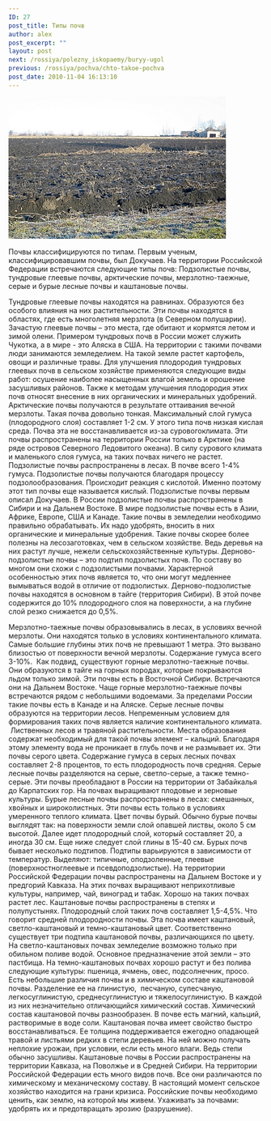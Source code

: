 ```yaml
---
ID: 27
post_title: Типы почв
author: alex
post_excerpt: ""
layout: post
next: /rossiya/polezny_iskopaemy/buryy-ugol
previous: /rossiya/pochva/chto-takoe-pochva
post_date: 2010-11-04 16:13:10
---
```


 

![](/img/book/495.jpg)

Почвы классифицируются по типам. Первым ученым, классифицировавшим почвы, был Докучаев. На территории Российской Федерации встречаются следующие типы почв: Подзолистые почвы, тундровые глеевые почвы, арктические почвы, мерзлотно-таежные, серые и бурые лесные почвы и каштановые почвы.
  
Тундровые глеевые почвы находятся на равнинах. Образуются без особого влияния на них растительности. Эти почвы находятся в областях, где есть многолетняя мерзлота (в Северном полушарии). Зачастую глеевые почвы – это места, где обитают и кормятся летом и зимой олени. Примером тундровых почв в России может служить Чукотка, а в мире - это Аляска в США. На территории с такими почвами люди занимаются земледелием. На такой земле растет картофель, овощи и различные травы. Для улучшения плодородия тундровых глеевых почв в сельском хозяйстве применяются следующие виды работ: осушение наиболее насыщенных влагой земель и орошение засушливых районов. Также к методам улучшения плодородия этих почв относят внесение в них органических и минеральных удобрений.
Арктические почвы получаются в результате оттаивания вечной мерзлоты. Такая почва довольно тонкая. Максимальный слой гумуса (плодородного слоя) составляет 1-2 см. У этого типа почв низкая кислая среда. Почва эта не восстанавливается из-за суровогоклимата. Эти почвы распространены на территории России только в Арктике (на ряде островов Северного Ледовитого океана). В силу сурового климата и маленького слоя гумуса, на таких почвах ничего не растет. 
Подзолистые почвы распространены в лесах. В почве всего 1-4% гумуса. Подзолистые почвы получаются благодаря процессу подзолообразования. Происходит реакция с кислотой. Именно поэтому этот тип почвы еще называется кислый. Подзолистые почвы первым описал Докучаев. В России подзолистые почвы распространены в Сибири и на Дальнем Востоке. В мире подзолистые почвы есть в Азии, Африке, Европе, США и Канаде. Такие почвы в земледелии необходимо правильно обрабатывать. Их надо удобрять, вносить в них органические и минеральные удобрения. Такие почвы скорее более полезны на лесозаготовках, чем в сельском хозяйстве. Ведь деревья на них растут лучше, нежели сельскохозяйственные культуры. Дерново-подзолистые почвы – это подтип подзолистых почв. По составу во многом они схожи с подзолистыми почвами. Характерной особенностью этих почв является то, что они могут медленнее вымываться водой в отличие от подзолистых. Дерново-подзолистые почвы находятся в основном в тайге (территория Сибири). В этой почве содержится до 10% плодородного слоя на поверхности, а на глубине слой резко снижается до 0,5%.  
  
Мерзлотно-таежные почвы образовывались в лесах, в условиях вечной мерзлоты. Они находятся только в условиях континентального климата. Самые большие глубины этих почв не превышают 1 метра. Это вызвано близостью от поверхности вечной мерзлоты. Содержание гумуса всего 3-10%. &nbsp;Как подвид, существуют горные мерзлотно-таежные почвы. Они образуются в тайге на горных породах, которые покрываются льдом только зимой. Эти почвы есть в Восточной Сибири. Встречаются они на Дальнем Востоке. Чаще горные мерзлотно-таежные почвы встречаются рядом с небольшими водоемами. За пределами России такие почвы есть в Канаде и на Аляске.
Серые лесные почвы образуются на территории лесов. Непременным условием для формирования таких почв является наличие континентального климата. &nbsp;Лиственных лесов и травяной растительности. Места образования содержат необходимый для такой почвы элемент – кальций. Благодаря этому элементу вода не проникает в глубь почв и не размывает их. Эти почвы серого цвета. Содержание гумуса в серых лесных почвах составляет 2-8 процентов, то есть плодородность почв средняя. Серые лесные почвы разделяются на серые, светло-серые, а также темно-серые. Эти почвы преобладают в России на территории от Забайкалья до Карпатских гор. На почвах выращивают плодовые и зерновые культуры.
Бурые лесные почвы распространены в лесах: смешанных, хвойных и широколистных. Эти почвы есть только в условиях умеренного теплого климата. Цвет почвы бурый. Обычно бурые почвы выглядят так: на поверхности земли слой опавшей листвы, около 5 см высотой. Далее идет плодородный слой, который составляет 20, а иногда 30 см. Еще ниже следует слой глины в 15-40 см. Бурых почв бывает несколько подтипов. Подтипы варьируются в зависимости от температур. Выделяют: типичные, оподзоленные, глеевые (поверхностноглеевые и псевдоподзолистые). На территории Российской Федерации почвы распространены на Дальнем Востоке и у предгорий Кавказа. На этих почвах выращивают неприхотливые культуры, например, чай, виноград и табак. Хорошо на таких почвах растет лес.
Каштановые почвы распространены в степях и полупустынях. Плодородный слой таких почв составляет 1,5-4,5%. Что говорит средней плодородности почвы. Эта почва имеет каштановый, светло-каштановый и темно-каштановый цвет. Соответственно существует три подтипа каштановой почвы, различающихся по цвету. На светло-каштановых почвах земледелие возможно только при обильном поливе водой. Основное предназначение этой земли – это пастбища. На темно-каштановых почвах хорошо растут и без полива следующие культуры: пшеница, ячмень, овес, подсолнечник, просо. Есть небольшие различия почвы и в химическом составе каштановой почвы. Разделение ее на глинистую, &nbsp;песчаную, супесчаную, легкосуглинистую, среднесуглинистую и тяжелосуглинистую. В каждой из них незначительно отличающийся химический состав. Химический состав каштановой почвы разнообразен. В почве есть магний, кальций, растворимые в воде соли. Каштановая почва имеет свойство быстро восстанавливаться. Ее толщина поддерживается ежегодно опадающей травой и листьями редких в степи деревьев. На ней можно получать неплохие урожаи, при условии, если есть много влаги. Ведь степи обычно засушливы. Каштановые почвы в России распространены на территории Кавказа, на Поволжье и в Средней Сибири. 
На территории Российской Федерации есть много видов почв. Все они различаются по химическому и механическому составу. В настоящий момент сельское хозяйство находится на грани кризиса. Российские почвы необходимо ценить, как землю, на которой мы живем. Ухаживать за почвами: удобрять их и предотвращать эрозию (разрушение).
